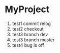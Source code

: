 # MyProject
1. test1 commit relog
2. test2 checkout
3. test3 branch dev
4. test3 branch master
5. test4 bug is off